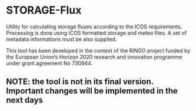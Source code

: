 # STORAGE-Flux


Utility for calculating storage fluxes according to the ICOS requirements.     
Processing is done using ICOS formatted storage and meteo files. A set of metadata informations must be also supplied.     

This tool has been developed in the context of the RINGO project funded by the European Union’s Horizon 2020 research and innovation programme under grant agreement No 730944.


## NOTE: the tool is not in its final version. Important changes will be implemented in the next days